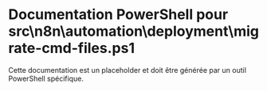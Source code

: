 # Documentation PowerShell pour src\n8n\automation\deployment\migrate-cmd-files.ps1

Cette documentation est un placeholder et doit être générée par un outil PowerShell spécifique.
